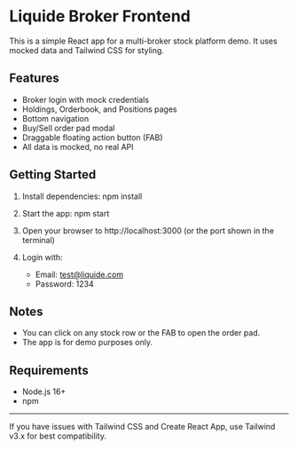 # Liquide Broker Frontend

This is a simple React app for a multi-broker stock platform demo. It uses mocked data and Tailwind CSS for styling.

## Features
- Broker login with mock credentials
- Holdings, Orderbook, and Positions pages
- Bottom navigation
- Buy/Sell order pad modal
- Draggable floating action button (FAB)
- All data is mocked, no real API

## Getting Started
1. Install dependencies:
   npm install

2. Start the app:
   npm start

3. Open your browser to http://localhost:3000 (or the port shown in the terminal)

4. Login with:
   - Email: test@liquide.com
   - Password: 1234

## Notes
- You can click on any stock row or the FAB to open the order pad.
- The app is for demo purposes only.

## Requirements
- Node.js 16+
- npm

---

If you have issues with Tailwind CSS and Create React App, use Tailwind v3.x for best compatibility.
